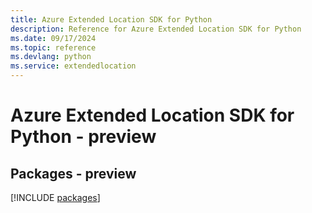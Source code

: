 ```yaml
---
title: Azure Extended Location SDK for Python
description: Reference for Azure Extended Location SDK for Python
ms.date: 09/17/2024
ms.topic: reference
ms.devlang: python
ms.service: extendedlocation
---
```

# Azure Extended Location SDK for Python - preview
## Packages - preview
[!INCLUDE [packages](extended-location-index.md)]